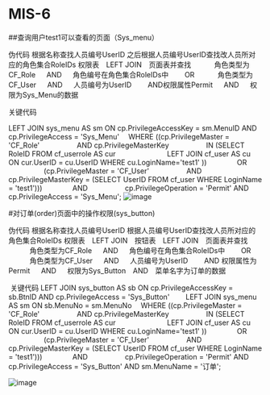 # MIS-6
##查询用户test1可以查看的页面（Sys_menu）

伪代码
根据名称查找人员编号UserID 之后根据人员编号UserID查找改人员所对应的角色集合RoleIDs
权限表 LEFT JOIN 页面表并查找
   角色类型为CF_Role   AND   角色编号在角色集合RoleIDs中
  OR
   角色类型为CF_User   AND   人员编号为UserID
  AND权限属性Permit   AND   权限为Sys_Menu的数据
  
  
关键代码 

LEFT JOIN sys_menu AS sm ON cp.PrivilegeAccessKey = sm.MenuID AND cp.PrivilegeAccess = 'Sys_Menu'
 WHERE ((cp.PrivilegeMaster = 'CF_Role'
     AND cp.PrivilegeMasterKey
     IN (SELECT RoleID FROM cf_userrole AS cur
       LEFT JOIN cf_user AS cu ON cur.UserID = cu.UserID WHERE cu.LoginName='test1' ))
    OR
     (cp.PrivilegeMaster = 'CF_User'
     AND cp.PrivilegeMasterKey = (SELECT UserID FROM cf_user WHERE LoginName = 'test1')))
    AND
     cp.PrivilegeOperation = 'Permit' AND cp.PrivilegeAccess = 'Sys_Menu';
![image](https://cloud.githubusercontent.com/assets/16076963/19844449/e949ce8c-9f67-11e6-9e49-25dd489c8ec1.png)


#对订单(order)页面中的操作权限(sys_button)

伪代码
根据名称查找人员编号UserID 根据人员编号UserID查找改人员所对应的角色集合RoleIDs
权限表 LEFT JOIN 按钮表 LEFT JOIN 页面表并查找
   角色类型为CF_Role   AND   角色编号在角色集合RoleIDs中
  OR
   角色类型为CF_User   AND   人员编号为UserID
  AND 权限属性为Permit   AND   权限为Sys_Button AND 菜单名字为订单的数据
  
  关键代码
  LEFT JOIN sys_button AS sb ON cp.PrivilegeAccessKey = sb.BtnID AND cp.PrivilegeAccess = 'Sys_Button'
  LEFT JOIN sys_menu AS sm ON sb.MenuNo = sm.MenuNo
 WHERE ((cp.PrivilegeMaster = 'CF_Role'
     AND cp.PrivilegeMasterKey
     IN (SELECT RoleID FROM cf_userrole AS cur
       LEFT JOIN cf_user AS cu ON cur.UserID = cu.UserID WHERE cu.LoginName='test1' ))
    OR
     (cp.PrivilegeMaster = 'CF_User'
     AND cp.PrivilegeMasterKey = (SELECT UserID FROM cf_user WHERE LoginName = 'test1')))
    AND
     cp.PrivilegeOperation = 'Permit' AND cp.PrivilegeAccess = 'Sys_Button' AND sm.MenuName = '订单';
     
   ![image](https://cloud.githubusercontent.com/assets/16076963/19844709/74e514d6-9f6a-11e6-9c24-efed577c5153.png)
